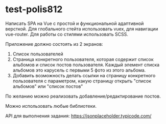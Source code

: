 # test-polis812

Написать SPA на Vue с простой и функциональной адаптивной версткой.
Для глобального стейта использовать vuex, для навигации vue-router.
Для работы со стилями использовать SCSS.

Приложение должно состоять из 2 экранов:
1) Список пользователей
2) Страница конкретного пользователя, которая содержит список альбомов и список постов пользователя. Каждый элемент списка альбомов это карусель с первыми 5 фото из этого альбома.
3) Добавить возможность делать ссылки на страницу конкретного пользователя с параметром, какую страницу открыть "список альбомов" или "список постов"

По желанию можно реализовать добавление/редактирование постов.

Можно использовать любые библиотеки.

API для выполнения задания: https://jsonplaceholder.typicode.com/